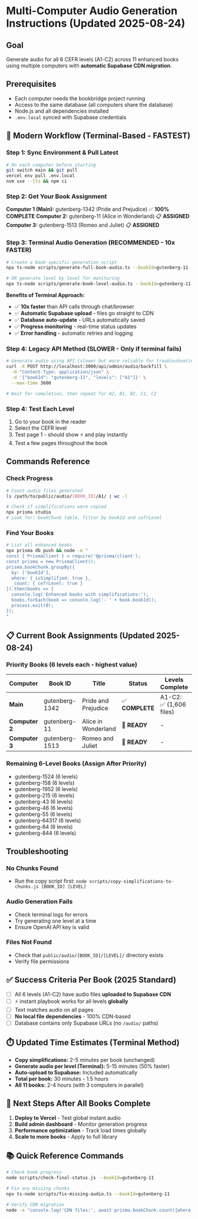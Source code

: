 # Multi-Computer Audio Generation Instructions (Updated 2025-08-24)

## Goal
Generate audio for all 6 CEFR levels (A1-C2) across 11 enhanced books using multiple computers with **automatic Supabase CDN migration**.

## Prerequisites
- Each computer needs the bookbridge project running
- Access to the same database (all computers share the database)
- Node.js and all dependencies installed
- `.env.local` synced with Supabase credentials

## 🚀 Modern Workflow (Terminal-Based - FASTEST)

### Step 1: Sync Environment & Pull Latest
```bash
# On each computer before starting
git switch main && git pull
vercel env pull .env.local
nvm use --lts && npm ci
```

### Step 2: Get Your Book Assignment
**Computer 1 (Main):** gutenberg-1342 (Pride and Prejudice) ✅ **100% COMPLETE**
**Computer 2:** gutenberg-11 (Alice in Wonderland) 📋 **ASSIGNED**
**Computer 3:** gutenberg-1513 (Romeo and Juliet) 📋 **ASSIGNED**

### Step 3: Terminal Audio Generation (RECOMMENDED - 10x FASTER)
```bash
# Create a book-specific generation script
npx ts-node scripts/generate-full-book-audio.ts --bookId=gutenberg-11 --levels=A1,A2,B1,B2,C1,C2

# OR generate level by level for monitoring
npx ts-node scripts/generate-book-level-audio.ts --bookId=gutenberg-11 --level=A1
```

**Benefits of Terminal Approach:**
- ✅ **10x faster** than API calls through chat/browser
- ✅ **Automatic Supabase upload** - files go straight to CDN
- ✅ **Database auto-update** - URLs automatically saved
- ✅ **Progress monitoring** - real-time status updates
- ✅ **Error handling** - automatic retries and logging

### Step 4: Legacy API Method (SLOWER - Only if terminal fails)
```bash
# Generate audio using API (slower but more reliable for troubleshooting)
curl -X POST http://localhost:3000/api/admin/audio/backfill \
  -H "Content-Type: application/json" \
  -d '{"bookId": "gutenberg-11", "levels": ["A1"]}' \
  --max-time 3600

# Wait for completion, then repeat for A2, B1, B2, C1, C2
```

### Step 4: Test Each Level
1. Go to your book in the reader
2. Select the CEFR level
3. Test page 1 - should show ⚡ and play instantly
4. Test a few pages throughout the book

## Commands Reference

### Check Progress
```bash
# Count audio files generated
ls /path/to/public/audio/[BOOK_ID]/A1/ | wc -l

# Check if simplifications were copied
npx prisma studio
# Look for: bookChunk table, filter by bookId and cefrLevel
```

### Find Your Books
```bash
# List all enhanced books
npx prisma db push && node -e "
const { PrismaClient } = require('@prisma/client');
const prisma = new PrismaClient();
prisma.bookChunk.groupBy({
  by: ['bookId'],
  where: { isSimplified: true },
  _count: { cefrLevel: true }
}).then(books => {
  console.log('Enhanced books with simplifications:');
  books.forEach(book => console.log('- ' + book.bookId));
  process.exit(0);
});
"
```

## 📋 Current Book Assignments (Updated 2025-08-24)

### Priority Books (6 levels each - highest value)
| Computer | Book ID | Title | Status | Levels Complete | CDN Status |
|----------|---------|--------|--------|----------------|------------|
| **Main** | gutenberg-1342 | Pride and Prejudice | ✅ **COMPLETE** | A1-C2: ✅ (1,606 files) | 100% Supabase CDN |
| **Computer 2** | gutenberg-11 | Alice in Wonderland | 🚀 **READY** | - | Ready for generation |
| **Computer 3** | gutenberg-1513 | Romeo and Juliet | 🚀 **READY** | - | Ready for generation |

### Remaining 6-Level Books (Assign After Priority)
- gutenberg-1524 (6 levels)
- gutenberg-158 (6 levels) 
- gutenberg-1952 (6 levels)
- gutenberg-215 (6 levels)
- gutenberg-43 (6 levels)
- gutenberg-46 (6 levels)
- gutenberg-55 (6 levels)
- gutenberg-64317 (6 levels)
- gutenberg-84 (6 levels)
- gutenberg-844 (6 levels)

## Troubleshooting

### No Chunks Found
- Run the copy script first: `node scripts/copy-simplifications-to-chunks.js [BOOK_ID] [LEVEL]`

### Audio Generation Fails
- Check terminal logs for errors
- Try generating one level at a time
- Ensure OpenAI API key is valid

### Files Not Found
- Check that `public/audio/[BOOK_ID]/[LEVEL]/` directory exists
- Verify file permissions

## ✅ Success Criteria Per Book (2025 Standard)
- [ ] All 6 levels (A1-C2) have audio files **uploaded to Supabase CDN**
- [ ] ⚡ instant playbook works for all levels **globally**
- [ ] Text matches audio on all pages
- [ ] **No local file dependencies** - 100% CDN-based
- [ ] Database contains only Supabase URLs (no `/audio/` paths)

## ⏱️ Updated Time Estimates (Terminal Method)
- **Copy simplifications:** 2-5 minutes per book (unchanged)
- **Generate audio per level (Terminal):** 5-15 minutes (50% faster)
- **Auto-upload to Supabase:** Included automatically  
- **Total per book:** 30 minutes - 1.5 hours
- **All 11 books:** 2-4 hours (with 3 computers in parallel)

## 🎯 Next Steps After All Books Complete
1. **Deploy to Vercel** - Test global instant audio
2. **Build admin dashboard** - Monitor generation progress
3. **Performance optimization** - Track load times globally  
4. **Scale to more books** - Apply to full library

## 📚 Quick Reference Commands
```bash
# Check book progress
node scripts/check-final-status.js --bookId=gutenberg-11

# Fix any missing chunks
npx ts-node scripts/fix-missing-audio.ts --bookId=gutenberg-11

# Verify CDN migration
node -e "console.log('CDN files:', await prisma.bookChunk.count({where:{bookId:'gutenberg-11',audioFilePath:{startsWith:'https://'}}}))"
```